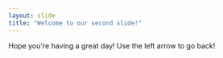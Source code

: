 ```yaml
---
layout: slide
title: "Welcome to our second slide!"
---
```

Hope you're having a great day!
Use the left arrow to go back!
